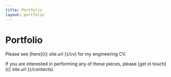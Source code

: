 ```yaml
---
title: Portfolio
layout: portfolio
---
```


# Portfolio

Please see [here]({{ site.url }}/cv) for my engineering CV.

If you are interested in performing any of these pieces, please [get in touch]({{ site.url }}/contacts).
